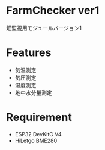 # FarmChecker ver1
畑監視用モジュールバージョン1

# Features

- 気温測定
- 気圧測定
- 湿度測定
- 地中水分量測定

# Requirement

- ESP32 DevKitC V4
- HiLetgo BME280
